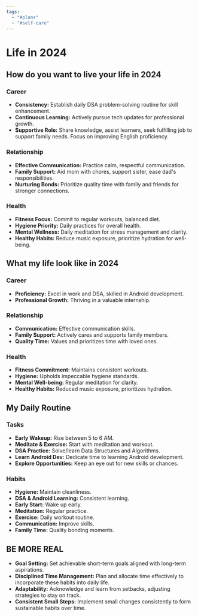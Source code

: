 ```yaml
---
tags:
  - "#plans"
  - "#self-care"
---
```

# Life in 2024
## How do you want to live your life in 2024
### Career
- **Consistency:** Establish daily DSA problem-solving routine for skill enhancement.
- **Continuous Learning:** Actively pursue tech updates for professional growth.
- **Supportive Role:** Share knowledge, assist learners, seek fulfilling job to support family needs. Focus on improving English proficiency.

### Relationship
- **Effective Communication:** Practice calm, respectful communication.
- **Family Support:** Aid mom with chores, support sister, ease dad's responsibilities.
- **Nurturing Bonds:** Prioritize quality time with family and friends for stronger connections.

### Health
- **Fitness Focus:** Commit to regular workouts, balanced diet.
- **Hygiene Priority:** Daily practices for overall health.
- **Mental Wellness:** Daily meditation for stress management and clarity.
- **Healthy Habits:** Reduce music exposure, prioritize hydration for well-being.
## What my life look like in 2024

### Career
- **Proficiency:** Excel in work and DSA, skilled in Android development.
- **Professional Growth:** Thriving in a valuable internship.

### Relationship
- **Communication:** Effective communication skills.
- **Family Support:** Actively cares and supports family members.
- **Quality Time:** Values and prioritizes time with loved ones.

### Health
- **Fitness Commitment:** Maintains consistent workouts.
- **Hygiene:** Upholds impeccable hygiene standards.
- **Mental Well-being:** Regular meditation for clarity.
- **Healthy Habits:** Reduced music exposure, prioritizes hydration.


## My Daily Routine

### Tasks
- **Early Wakeup:** Rise between 5 to 6 AM.
- **Meditate & Exercise:** Start with meditation and workout.
- **DSA Practice:** Solve/learn Data Structures and Algorithms.
- **Learn Android Dev:** Dedicate time to learning Android development.
- **Explore Opportunities:** Keep an eye out for new skills or chances.

### Habits
- **Hygiene:** Maintain cleanliness.
- **DSA & Android Learning:** Consistent learning.
- **Early Start:** Wake up early.
- **Meditation:** Regular practice.
- **Exercise:** Daily workout routine.
- **Communication:** Improve skills.
- **Family Time:** Quality bonding moments.
## BE MORE REAL
- **Goal Setting:** Set achievable short-term goals aligned with long-term aspirations.
- **Disciplined Time Management:** Plan and allocate time effectively to incorporate these habits into daily life.
- **Adaptability:** Acknowledge and learn from setbacks, adjusting strategies to stay on track.
- **Consistent Small Steps:** Implement small changes consistently to form sustainable habits over time.
